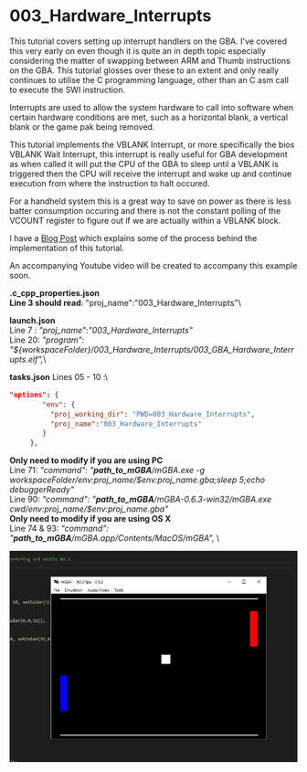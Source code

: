 # 003_Hardware_Interrupts

This tutorial covers setting up interrupt handlers on the GBA. I've covered this very early on even though it is quite an in depth topic especially considering the matter of swapping between ARM and Thumb instructions on the GBA.
This tutorial glosses over these to an extent and only really continues to utilise the C programming language, other than an C asm call to execute the SWI instruction.

Interrupts are used to allow the system hardware to call into software when certain hardware conditions are met, such as a horizontal blank, a vertical blank or the game pak being removed.

This tutorial implements the VBLANK Interrupt, or more specifically the bios VBLANK Wait Interrupt, this interrupt is really useful for GBA development as when called it will put the CPU of the GBA to sleep until a VBLANK is triggered then the CPU will receive the interrupt and wake up and continue execution from where the instruction to halt occured.

For a handheld system this is a great way to save on power as there is less batter consumption occuring and there is not the constant polling of the VCOUNT register to figure out if we are actually within a VBLANK block.

I have a [Blog Post](https://jamiedstewart.github.io/gba%20dev/2019/09/11/GBA-Dev-Hardware-Interrupts.html) which explains some of the process behind the implementation of this tutorial.

An accompanying Youtube video will be created to accompany this example soon.

**.c_cpp_properties.json**\
**Line 3 should read**: "proj_name":"003_Hardware_Interrupts"\

**launch.json**  
Line 7 : *"proj_name":"003_Hardware_Interrupts"* \
Line 20: *"program": "${workspaceFolder}/003_Hardware_Interrupts/003_GBA_Hardware_Interrupts.elf",*\

**tasks.json**
Lines 05 - 10 :\

```JSON
"options": {
        "env": {
          "proj_working_dir": "PWD=003_Hardware_Interrupts",
          "proj_name":"003_Hardware_Interrupts"
        }
     },
```

 **Only need to modify if you are using PC** \
Line 71: *"command": "**path_to_mGBA**/mGBA.exe -g ${workspaceFolder}/$env:proj_name/$env:proj_name.gba;sleep 5;echo debuggerReady"* \
Line 90: *"command": "**path_to_mGBA**/mGBA-0.6.3-win32/mGBA.exe ${cwd}/$env:proj_name/$env:proj_name.gba"* \
**Only need to modify if you are using OS X** \
Line 74 & 93: *"command": "**path_to_mGBA**/mGBA.app/Contents/MacOS/mGBA",* \

![Look It Works](./images/screenshot.PNG)
